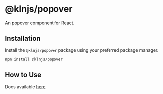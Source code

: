 # @klnjs/popover

An popover component for React.

## Installation

Install the `@klnjs/popover` package using your preferred package manager.

```bash
npm install @klnjs/popover
```

## How to Use

Docs available [here](https://klnjs.github.io/basique/docs/components/popover)
